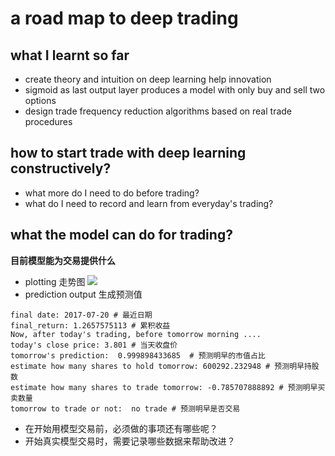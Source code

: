 # a road map to deep trading

## what I learnt so far
- create theory and intuition on deep learning help innovation
- sigmoid as last output layer produces a model with only buy and sell two options
- design trade frequency reduction algorithms based on real trade procedures

## how to start trade with deep learning constructively?
- what more do I need to do before trading?
- what do I need to record and learn from everyday's trading?

## what the model can do for trading?
**目前模型能为交易提供什么**
- plotting 走势图
![](https://lh3.googleusercontent.com/R0qo5CgK4jUNmcKr0bL17-QXk9ZvLfnqmGjk4HyI6BZq30a9mZ4Qbix8N3RdZe_1fT0OOUdC1NKWGFZ8Oh5cch2k250NM7S-W5HFfDZrwW4eGaPr-jbXV3uUOJEA04jNSaFOQK53XBNykclbygrecQ7nAsj-f6ab_Ur-qkTmhIC-6l6N1VKb8wB_4tdFdIA01N9db-cg3L2H3vD7-jMEzwdsSSLyHNZuPCSmY3Kvzsxzib-DCILd71TF-vxjRKi80UONE6FPTjIOQ96XcXmpKLSkHIv_y7akXw3rSd5fKwuCyaQLyWoz-zLBo7uhMcsNA54DdDHLid9xAm7KMix_dqkuL_XzcyWIh5PzrIo6nXhhm3owwOpXJ5jdk-Bu8OTr05KoB9YPTLHjEgVc2flJwFplxwBk5JMcZ3xzNYfjfw6PwRxEitfqAd9gLyk-6AYCLzNog2cMy-h-vb-l_EmVxfstKnUR-rimHtdCUPi33ty8eJ6ewUNOCIxpeDaiYiaUKzYdQvrYVe4pcBhRYJBkOuiDrdyu1QvauWrsnORIWwXk1KD87881wozUP8ZeibhLQgrlkfp4J8ab-VQdIIP89DJcgXFegOTKl6pp4d56GX7XOuLszy1A42qg=w2238-h1136-no)
- prediction output 生成预测值
```
final date: 2017-07-20 # 最近日期
final_return: 1.2657575113 # 累积收益
Now, after today's trading, before tomorrow morning ....
today's close price: 3.801 # 当天收盘价
tomorrow's prediction:  0.999898433685  # 预测明早的市值占比
estimate how many shares to hold tomorrow: 600292.232948 # 预测明早持股数
estimate how many shares to trade tomorrow: -0.785707888892 # 预测明早买卖数量
tomorrow to trade or not:  no trade # 预测明早是否交易
```
- 在开始用模型交易前，必须做的事项还有哪些呢？
- 开始真实模型交易时，需要记录哪些数据来帮助改进？
